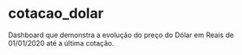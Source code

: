 # cotacao_dolar
Dashboard que demonstra a evolução do preço do Dólar em Reais de 01/01/2020 até a última cotação.
